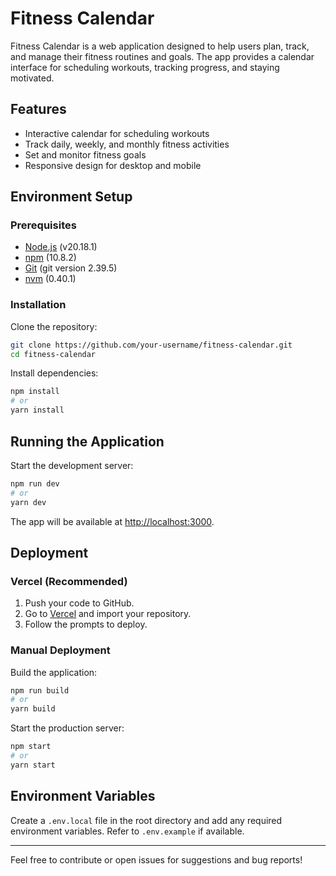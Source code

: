 # Fitness Calendar

Fitness Calendar is a web application designed to help users plan, track, and manage their fitness routines and goals. The app provides a calendar interface for scheduling workouts, tracking progress, and staying motivated.

## Features

- Interactive calendar for scheduling workouts
- Track daily, weekly, and monthly fitness activities
- Set and monitor fitness goals
- Responsive design for desktop and mobile

## Environment Setup

### Prerequisites

- [Node.js](https://nodejs.org/) (v20.18.1)
- [npm](https://www.npmjs.com/) (10.8.2)
- [Git](https://git-scm.com/) (git version 2.39.5)
- [nvm](https://github.com/nvm-sh/nvm) (0.40.1)

### Installation

Clone the repository:

```bash
git clone https://github.com/your-username/fitness-calendar.git
cd fitness-calendar
```

Install dependencies:

```bash
npm install
# or
yarn install
```

## Running the Application

Start the development server:

```bash
npm run dev
# or
yarn dev
```

The app will be available at [http://localhost:3000](http://localhost:3000).

## Deployment

### Vercel (Recommended)

1. Push your code to GitHub.
2. Go to [Vercel](https://vercel.com/) and import your repository.
3. Follow the prompts to deploy.

### Manual Deployment

Build the application:

```bash
npm run build
# or
yarn build
```

Start the production server:

```bash
npm start
# or
yarn start
```

## Environment Variables

Create a `.env.local` file in the root directory and add any required environment variables. Refer to `.env.example` if available.

---

Feel free to contribute or open issues for suggestions and bug reports!